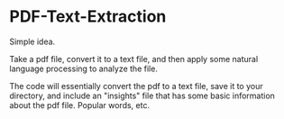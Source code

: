# PDF-Text-Extraction

Simple idea.  

Take a pdf file, convert it to a text file, and then apply some natural language processing to analyze the file.

The code will essentially convert the pdf to a text file, save it to your directory, and include an "insights" file that has some basic information about the pdf file.  Popular words, etc. 
